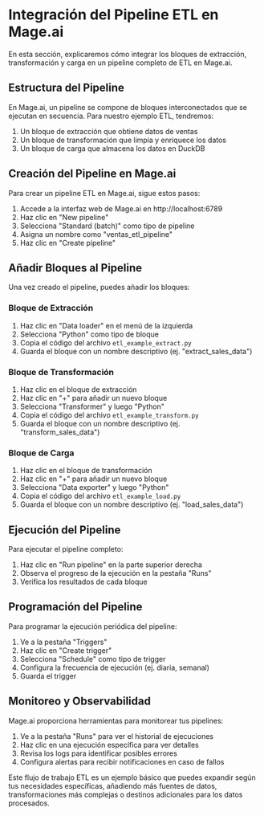 # Integración del Pipeline ETL en Mage.ai

En esta sección, explicaremos cómo integrar los bloques de extracción, transformación y carga en un pipeline completo de ETL en Mage.ai.

## Estructura del Pipeline

En Mage.ai, un pipeline se compone de bloques interconectados que se ejecutan en secuencia. Para nuestro ejemplo ETL, tendremos:

1. Un bloque de extracción que obtiene datos de ventas
2. Un bloque de transformación que limpia y enriquece los datos
3. Un bloque de carga que almacena los datos en DuckDB

## Creación del Pipeline en Mage.ai

Para crear un pipeline ETL en Mage.ai, sigue estos pasos:

1. Accede a la interfaz web de Mage.ai en http://localhost:6789
2. Haz clic en "New pipeline"
3. Selecciona "Standard (batch)" como tipo de pipeline
4. Asigna un nombre como "ventas_etl_pipeline"
5. Haz clic en "Create pipeline"

## Añadir Bloques al Pipeline

Una vez creado el pipeline, puedes añadir los bloques:

### Bloque de Extracción

1. Haz clic en "Data loader" en el menú de la izquierda
2. Selecciona "Python" como tipo de bloque
3. Copia el código del archivo `etl_example_extract.py`
4. Guarda el bloque con un nombre descriptivo (ej. "extract_sales_data")

### Bloque de Transformación

1. Haz clic en el bloque de extracción
2. Haz clic en "+" para añadir un nuevo bloque
3. Selecciona "Transformer" y luego "Python"
4. Copia el código del archivo `etl_example_transform.py`
5. Guarda el bloque con un nombre descriptivo (ej. "transform_sales_data")

### Bloque de Carga

1. Haz clic en el bloque de transformación
2. Haz clic en "+" para añadir un nuevo bloque
3. Selecciona "Data exporter" y luego "Python"
4. Copia el código del archivo `etl_example_load.py`
5. Guarda el bloque con un nombre descriptivo (ej. "load_sales_data")

## Ejecución del Pipeline

Para ejecutar el pipeline completo:

1. Haz clic en "Run pipeline" en la parte superior derecha
2. Observa el progreso de la ejecución en la pestaña "Runs"
3. Verifica los resultados de cada bloque

## Programación del Pipeline

Para programar la ejecución periódica del pipeline:

1. Ve a la pestaña "Triggers"
2. Haz clic en "Create trigger"
3. Selecciona "Schedule" como tipo de trigger
4. Configura la frecuencia de ejecución (ej. diaria, semanal)
5. Guarda el trigger

## Monitoreo y Observabilidad

Mage.ai proporciona herramientas para monitorear tus pipelines:

1. Ve a la pestaña "Runs" para ver el historial de ejecuciones
2. Haz clic en una ejecución específica para ver detalles
3. Revisa los logs para identificar posibles errores
4. Configura alertas para recibir notificaciones en caso de fallos

Este flujo de trabajo ETL es un ejemplo básico que puedes expandir según tus necesidades específicas, añadiendo más fuentes de datos, transformaciones más complejas o destinos adicionales para los datos procesados.
